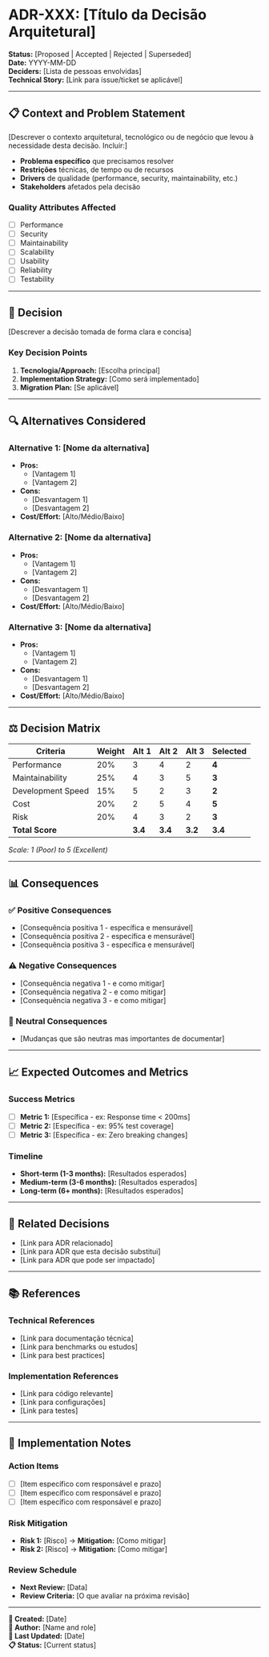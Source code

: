 # ADR-XXX: [Título da Decisão Arquitetural]

**Status:** [Proposed | Accepted | Rejected | Superseded]  
**Date:** YYYY-MM-DD  
**Deciders:** [Lista de pessoas envolvidas]  
**Technical Story:** [Link para issue/ticket se aplicável]

---

## 📋 **Context and Problem Statement**

[Descrever o contexto arquitetural, tecnológico ou de negócio que levou à necessidade desta decisão. Incluir:]

- **Problema específico** que precisamos resolver
- **Restrições** técnicas, de tempo ou de recursos
- **Drivers** de qualidade (performance, security, maintainability, etc.)
- **Stakeholders** afetados pela decisão

### **Quality Attributes Affected**
- [ ] Performance
- [ ] Security  
- [ ] Maintainability
- [ ] Scalability
- [ ] Usability
- [ ] Reliability
- [ ] Testability

---

## 🎯 **Decision**

[Descrever a decisão tomada de forma clara e concisa]

### **Key Decision Points**
1. **Tecnologia/Approach:** [Escolha principal]
2. **Implementation Strategy:** [Como será implementado]
3. **Migration Plan:** [Se aplicável]

---

## 🔍 **Alternatives Considered**

### **Alternative 1: [Nome da alternativa]**
- **Pros:** 
  - [Vantagem 1]
  - [Vantagem 2]
- **Cons:**
  - [Desvantagem 1]
  - [Desvantagem 2]
- **Cost/Effort:** [Alto/Médio/Baixo]

### **Alternative 2: [Nome da alternativa]**
- **Pros:** 
  - [Vantagem 1]
  - [Vantagem 2]
- **Cons:**
  - [Desvantagem 1]
  - [Desvantagem 2]
- **Cost/Effort:** [Alto/Médio/Baixo]

### **Alternative 3: [Nome da alternativa]**
- **Pros:** 
  - [Vantagem 1]
  - [Vantagem 2]
- **Cons:**
  - [Desvantagem 1]
  - [Desvantagem 2]
- **Cost/Effort:** [Alto/Médio/Baixo]

---

## ⚖️ **Decision Matrix**

| Criteria | Weight | Alt 1 | Alt 2 | Alt 3 | **Selected** |
|----------|--------|-------|-------|-------|--------------|
| Performance | 20% | 3 | 4 | 2 | **4** |
| Maintainability | 25% | 4 | 3 | 5 | **3** |
| Development Speed | 15% | 5 | 2 | 3 | **2** |
| Cost | 20% | 2 | 5 | 4 | **5** |
| Risk | 20% | 4 | 3 | 2 | **3** |
| **Total Score** | | **3.4** | **3.4** | **3.2** | **3.4** |

*Scale: 1 (Poor) to 5 (Excellent)*

---

## 📊 **Consequences**

### **✅ Positive Consequences**
- [Consequência positiva 1 - específica e mensurável]
- [Consequência positiva 2 - específica e mensurável]
- [Consequência positiva 3 - específica e mensurável]

### **⚠️ Negative Consequences**
- [Consequência negativa 1 - e como mitigar]
- [Consequência negativa 2 - e como mitigar]
- [Consequência negativa 3 - e como mitigar]

### **🔄 Neutral Consequences**
- [Mudanças que são neutras mas importantes de documentar]

---

## 📈 **Expected Outcomes and Metrics**

### **Success Metrics**
- [ ] **Metric 1:** [Específica - ex: Response time < 200ms]
- [ ] **Metric 2:** [Específica - ex: 95% test coverage]
- [ ] **Metric 3:** [Específica - ex: Zero breaking changes]

### **Timeline**
- **Short-term (1-3 months):** [Resultados esperados]
- **Medium-term (3-6 months):** [Resultados esperados]
- **Long-term (6+ months):** [Resultados esperados]

---

## 🔗 **Related Decisions**

- [Link para ADR relacionado]
- [Link para ADR que esta decisão substitui]
- [Link para ADR que pode ser impactado]

---

## 📚 **References**

### **Technical References**
- [Link para documentação técnica]
- [Link para benchmarks ou estudos]
- [Link para best practices]

### **Implementation References**
- [Link para código relevante]
- [Link para configurações]
- [Link para testes]

---

## 📝 **Implementation Notes**

### **Action Items**
- [ ] [Item específico com responsável e prazo]
- [ ] [Item específico com responsável e prazo]
- [ ] [Item específico com responsável e prazo]

### **Risk Mitigation**
- **Risk 1:** [Risco] → **Mitigation:** [Como mitigar]
- **Risk 2:** [Risco] → **Mitigation:** [Como mitigar]

### **Review Schedule**
- **Next Review:** [Data]
- **Review Criteria:** [O que avaliar na próxima revisão]

---

**📅 Created:** [Date]  
**👤 Author:** [Name and role]  
**🔄 Last Updated:** [Date]  
**📋 Status:** [Current status] 